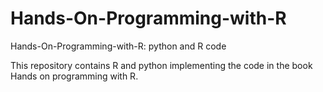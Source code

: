# Hands-On-Programming-with-R
Hands-On-Programming-with-R: python and R code

This repository contains R and python implementing the code in the book Hands on programming with R.
